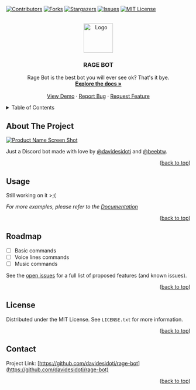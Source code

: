 <a name="readme-top"></a>

[![Contributors][contributors-shield]][contributors-url]
[![Forks][forks-shield]][forks-url]
[![Stargazers][stars-shield]][stars-url]
[![Issues][issues-shield]][issues-url]
[![MIT License][license-shield]][license-url]



<!-- PROJECT LOGO -->
<br />
<div align="center">
  <a href="https://github.com/davidesidoti/rage-bot">
    <img src="images/rage.png" alt="Logo" width="80" height="80">
  </a>

<h3 align="center">RAGE BOT</h3>

  <p align="center">
    Rage Bot is the best bot you will ever see ok? That's it bye.
    <br />
    <a href="https://github.com/davidesidoti/rage-bot"><strong>Explore the docs »</strong></a>
    <br />
    <br />
    <a href="https://github.com/davidesidoti/rage-bot">View Demo</a>
    ·
    <a href="https://github.com/davidesidoti/rage-bot/issues">Report Bug</a>
    ·
    <a href="https://github.com/davidesidoti/rage-bot/issues">Request Feature</a>
  </p>
</div>



<!-- TABLE OF CONTENTS -->
<details>
  <summary>Table of Contents</summary>
  <ol>
    <li>
      <a href="#about-the-project">About The Project</a>
    </li>
    <li><a href="#usage">Usage</a></li>
    <li><a href="#roadmap">Roadmap</a></li>
    <li><a href="#license">License</a></li>
    <li><a href="#contact">Contact</a></li>
  </ol>
</details>



<!-- ABOUT THE PROJECT -->
## About The Project

[![Product Name Screen Shot][product-screenshot]](https://example.com)

Just a Discord bot made with love by [@davidesidoti](https://github.com/davidesidoti) and [@beebtw](https://github.com/beebtw).

<p align="right">(<a href="#readme-top">back to top</a>)</p>



<!-- USAGE EXAMPLES -->
## Usage

Still working on it >;(

_For more examples, please refer to the [Documentation](https://example.com)_

<p align="right">(<a href="#readme-top">back to top</a>)</p>



<!-- ROADMAP -->
## Roadmap

- [ ] Basic commands
- [ ] Voice lines commands
- [ ] Music commands

See the [open issues](https://github.com/davidesidoti/rage-bot/issues) for a full list of proposed features (and known issues).

<p align="right">(<a href="#readme-top">back to top</a>)</p>



<!-- LICENSE -->
## License

Distributed under the MIT License. See `LICENSE.txt` for more information.

<p align="right">(<a href="#readme-top">back to top</a>)</p>



<!-- CONTACT -->
## Contact

Project Link: [https://github.com/davidesidoti/rage-bot](https://github.com/davidesidoti/rage-bot)

<p align="right">(<a href="#readme-top">back to top</a>)</p>



<!-- MARKDOWN LINKS & IMAGES -->
<!-- https://www.markdownguide.org/basic-syntax/#reference-style-links -->
[contributors-shield]: https://img.shields.io/github/contributors/davidesidoti/rage-bot.svg?style=for-the-badge
[contributors-url]: https://github.com/davidesidoti/rage-bot/graphs/contributors
[forks-shield]: https://img.shields.io/github/forks/davidesidoti/rage-bot.svg?style=for-the-badge
[forks-url]: https://github.com/davidesidoti/rage-bot/network/members
[stars-shield]: https://img.shields.io/github/stars/davidesidoti/rage-bot.svg?style=for-the-badge
[stars-url]: https://github.com/davidesidoti/rage-bot/stargazers
[issues-shield]: https://img.shields.io/github/issues/davidesidoti/rage-bot.svg?style=for-the-badge
[issues-url]: https://github.com/davidesidoti/rage-bot/issues
[license-shield]: https://img.shields.io/github/license/davidesidoti/rage-bot.svg?style=for-the-badge
[license-url]: https://github.com/davidesidoti/rage-bot/blob/master/LICENSE.txt
[linkedin-shield]: https://img.shields.io/badge/-LinkedIn-black.svg?style=for-the-badge&logo=linkedin&colorB=555
[linkedin-url]: https://linkedin.com/in/linkedin_username
[product-screenshot]: images/screenshot.png
[Next.js]: https://img.shields.io/badge/next.js-000000?style=for-the-badge&logo=nextdotjs&logoColor=white
[Next-url]: https://nextjs.org/
[React.js]: https://img.shields.io/badge/React-20232A?style=for-the-badge&logo=react&logoColor=61DAFB
[React-url]: https://reactjs.org/
[Vue.js]: https://img.shields.io/badge/Vue.js-35495E?style=for-the-badge&logo=vuedotjs&logoColor=4FC08D
[Vue-url]: https://vuejs.org/
[Angular.io]: https://img.shields.io/badge/Angular-DD0031?style=for-the-badge&logo=angular&logoColor=white
[Angular-url]: https://angular.io/
[Svelte.dev]: https://img.shields.io/badge/Svelte-4A4A55?style=for-the-badge&logo=svelte&logoColor=FF3E00
[Svelte-url]: https://svelte.dev/
[Laravel.com]: https://img.shields.io/badge/Laravel-FF2D20?style=for-the-badge&logo=laravel&logoColor=white
[Laravel-url]: https://laravel.com
[Bootstrap.com]: https://img.shields.io/badge/Bootstrap-563D7C?style=for-the-badge&logo=bootstrap&logoColor=white
[Bootstrap-url]: https://getbootstrap.com
[JQuery.com]: https://img.shields.io/badge/jQuery-0769AD?style=for-the-badge&logo=jquery&logoColor=white
[JQuery-url]: https://jquery.com 